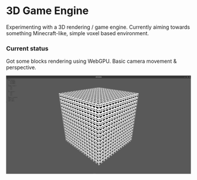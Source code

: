 # 3D Game Engine
Experimenting with a 3D rendering / game engine. Currently aiming towards something Minecraft-like, simple voxel based environment.

### Current status
Got some blocks rendering using WebGPU. Basic camera movement & perspective.

![](./github/screenshot.png)

